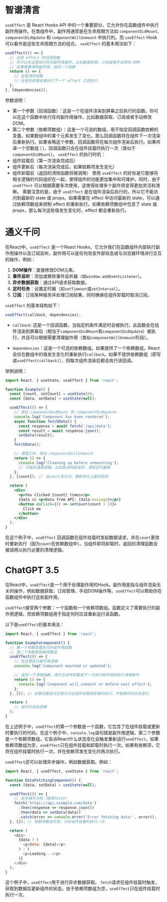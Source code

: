 # 智谱清言
`useEffect` 是 React Hooks API 中的一个重要部分，它允许你在函数组件中执行副作用操作。在类组件中，副作用通常是在生命周期方法如 `componentDidMount`、`componentDidUpdate` 和 `componentWillUnmount` 中执行的。而 `useEffect` Hook 可以看作是这些生命周期方法的组合。
`useEffect` 的基本用法如下：
```jsx
useEffect(() => {
  // 这是 effect 的回调函数
  // 你可以在这里执行任何副作用操作，比如数据获取、订阅或者手动修改 DOM
  // 如果需要清除副作用，返回一个函数
  return () => {
    // 这是清除函数
    // 在组件卸载或者执行下一个 effect 之前执行
  };
}, [dependencies]);
```
参数说明：
- 第一个参数（回调函数）：这是一个在组件渲染到屏幕之后执行的函数。你可以在这个函数中执行任何副作用操作，比如数据获取、订阅或者手动修改 DOM。
- 第二个参数（依赖项数组）：这是一个可选的数组，用于指定回调函数依赖的变量。如果数组中的某个元素发生了变化，那么回调函数将在组件下一次渲染后重新执行。如果省略这个参数，回调函数将在每次组件渲染后执行。如果传递一个空数组 `[]`，回调函数只会在组件挂载时执行一次（类似于 `componentDidMount`）。
`useEffect` 的执行时机：
- 组件挂载后（第一次渲染完成后）
- 组件更新后（每次渲染完成后，如果依赖项发生变化）
- 组件卸载前（返回的清除函数将被调用）
使用 `useEffect` 的好处是它能够将相关逻辑的代码组织在一起，使得组件的功能更加集中和可维护。同时，由于 `useEffect` 可以根据需要多次使用，这使得处理多个副作用变得更加灵活和清晰。
需要注意的是，由于 `useEffect` 是在组件渲染后执行的，所以它不能访问到最新的 state 或 props。如果需要在 effect 中访问最新的 state，可以通过依赖项数组来控制 effect 的重新执行。如果依赖项数组中包含了 state 或 props，那么每次这些值发生变化时，effect 都会重新执行。

# 通义千问
在React中，`useEffect` 是一个React Hooks，它允许我们在函数组件内部执行副作用操作以及订阅监听。副作用可以是任何改变外部状态或与浏览器环境进行交互的操作，例如：

1. **DOM操作**：直接修改DOM元素。
2. **事件监听**：添加或移除事件监听器（如`window.addEventListener`）。
3. **异步数据获取**：通过API请求获取数据。
4. **定时任务**：设置定时器（如`setTimeout`或`setInterval`）。
5. **订阅**：订阅某种服务并处理订阅结果，同时确保在组件卸载时取消订阅。

`useEffect` 的基本结构如下：

```jsx
useEffect(callback, dependencies);
```

- `callback`: 这是一个回调函数，当指定的条件满足时会被执行。此函数会在组件渲染到屏幕后（相当于`componentDidMount`和`componentDidUpdate`）被执行，并且可以根据需要清理副作用（类似`componentWillUnmount`阶段）。

- `dependencies`：这是一个可选的依赖数组。如果提供了一个依赖数组，React会仅在数组中的值发生变化时重新执行`callback`。如果不提供依赖数组（即写成`useEffect(callback)`），则每次组件渲染后都会执行该回调。

举例说明：

```jsx
import React, { useState, useEffect } from 'react';

function Example() {
  const [count, setCount] = useState(0);
  const [data, setData] = useState(null);

  useEffect(() => {
    // 类似 componentDidMount 和 componentDidUpdate
    console.log('Component has been rendered');
    async function fetchData() {
      const response = await fetch('/api/data');
      const result = await response.json();
      setData(result);
    }
    fetchData();

    // 清理工作，类似 componentWillUnmount
    return () => {
      console.log('Cleaning up before unmounting');
      // 可能的清理逻辑，比如取消网络请求、清除定时器等
    };
  }, [count]); // 当count变化时，重新执行上面的回调

  return (
    <div>
      <p>You clicked {count} times</p>
      {data && <p>Data from API: {data.message}</p>}
      <button onClick={() => setCount(count + 1)}>
        Click me
      </button>
    </div>
  );
}
```

在这个例子中，`useEffect` 回调函数在组件挂载时发起数据请求，并在`count`更改时重新执行（因为`count`在依赖数组中）。当组件即将卸载时，返回的清理函数会被调用以执行必要的清理逻辑。

# ChatGPT 3.5

在React中，`useEffect`是一个用于处理副作用的Hook。副作用是指与组件渲染无关的操作，例如数据获取、订阅管理、手动DOM操作等。`useEffect`可以帮助你在函数组件中执行这些副作用。

`useEffect`接受两个参数：一个函数和一个依赖项数组。函数定义了需要执行的副作用逻辑，而依赖项数组用于指定何时应该重新运行该函数。

以下是`useEffect`的基本用法：

```javascript
import React, { useEffect } from 'react';

function ExampleComponent() {
  // 第一个参数是要执行的副作用函数
  // 第二个参数是依赖项数组
  useEffect(() => {
    // 在这里执行副作用逻辑
    console.log('Component mounted or updated');

    // 返回一个清理函数，用于在组件卸载或下一次执行副作用前执行清理操作
    return () => {
      console.log('Component will unmount or before next effect');
    };
  }, []); // 依赖项数组为空表示只在组件挂载和卸载时执行，不依赖任何状态变化

  return (
    // 组件的渲染逻辑
  );
}
```

在上述例子中，`useEffect`的第一个参数是一个函数，它包含了在组件挂载或更新时要执行的代码。在这个例子中，`console.log`语句就是副作用逻辑。第二个参数是一个依赖项数组，它告诉React什么状态变化会触发重新运行`useEffect`。如果依赖项数组为空，`useEffect`只在组件挂载和卸载时执行一次。如果有依赖项，它将在组件挂载时执行一次，并在依赖项发生变化时再次执行。

`useEffect`还可以处理异步操作，例如数据获取。例如：

```javascript
import React, { useEffect, useState } from 'react';

function DataFetchingComponent() {
  const [data, setData] = useState(null);

  useEffect(() => {
    // 异步操作示例（使用fetch）
    fetch('https://api.example.com/data')
      .then(response => response.json())
      .then(data => setData(data))
      .catch(error => console.error('Error fetching data:', error));
  }, []); // 依赖项数组为空，只在组件挂载时执行一次

  return (
    <div>
      {data ? (
        <p>Data: {data}</p>
      ) : (
        <p>Loading...</p>
      )}
    </div>
  );
}
```

这个例子中，`useEffect`用于进行异步数据获取。 `fetch`请求在组件挂载时触发，获取到数据后更新组件的状态。由于依赖项数组为空，`useEffect`只在组件挂载时执行一次。
